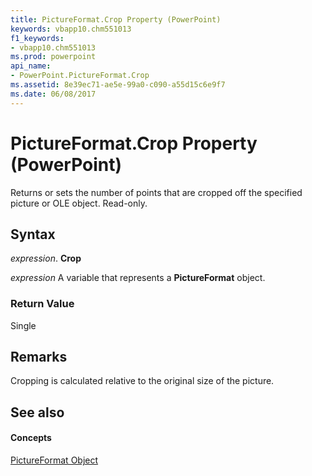 ```yaml
---
title: PictureFormat.Crop Property (PowerPoint)
keywords: vbapp10.chm551013
f1_keywords:
- vbapp10.chm551013
ms.prod: powerpoint
api_name:
- PowerPoint.PictureFormat.Crop
ms.assetid: 8e39ec71-ae5e-99a0-c090-a55d15c6e9f7
ms.date: 06/08/2017
---
```



# PictureFormat.Crop Property (PowerPoint)

Returns or sets the number of points that are cropped off the specified picture or OLE object. Read-only.


## Syntax

 _expression_. **Crop**

 _expression_ A variable that represents a **PictureFormat** object.


### Return Value

Single


## Remarks

Cropping is calculated relative to the original size of the picture.


## See also


#### Concepts


[PictureFormat Object](pictureformat-object-powerpoint.md)

